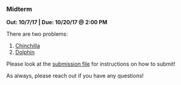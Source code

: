 ### Midterm

**Out: 10/7/17 | Due: 10/20/17 @ 2:00 PM**

There are two problems:
1. [Chinchilla](https://github.com/helloworld/ctci-class/blob/master/midterm/chinchilla.md)
2. [Dolphin](https://github.com/helloworld/ctci-class/blob/master/midterm/dolphin.md)

Please look at the [submission file](https://github.com/helloworld/ctci-class/blob/master/midterm/submission.md) for instructions on how to submit!

As always, please reach out if you have any questions!